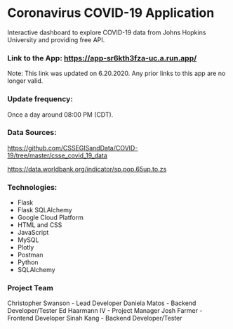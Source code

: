 # Coronavirus COVID-19 Application

Interactive dashboard to explore COVID-19 data from Johns Hopkins University and providing free API.

### Link to the App: https://app-sr6kth3fza-uc.a.run.app/
Note: This link was updated on 6.20.2020. Any prior links to this app are no longer valid. 

### Update frequency:
Once a day around 08:00 PM (CDT).

### Data Sources:
https://github.com/CSSEGISandData/COVID-19/tree/master/csse_covid_19_data

https://data.worldbank.org/indicator/sp.pop.65up.to.zs

### Technologies:
* Flask
* Flask SQLAlchemy
* Google Cloud Platform
* HTML and CSS
* JavaScript
* MySQL
* Plotly
* Postman
* Python 
* SQLAlchemy

### Project Team
Christopher Swanson - Lead Developer
Daniela Matos - Backend Developer/Tester
Ed Haarmann IV - Project Manager
Josh Farmer - Frontend Developer
Sinah Kang - Backend Developer/Tester
